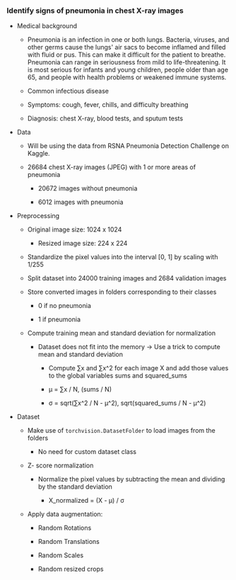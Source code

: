 ### Identify signs of pneumonia in chest X-ray images

- Medical background

    - Pneumonia is an infection in one or both lungs. Bacteria, viruses, and other germs cause the lungs' air sacs to become inflamed and filled with fluid or pus. This can make it difficult for the patient to breathe. Pneumonia can range in seriousness from mild to life-threatening. It is most serious for infants and young children, people older than age 65, and people with health problems or weakened immune systems.
 
    - Common infectious disease

    - Symptoms: cough, fever, chills, and difficulty breathing

    - Diagnosis: chest X-ray, blood tests, and sputum tests

- Data

    - Will be using the data from RSNA Pneumonia Detection Challenge on Kaggle. 

    - 26684 chest X-ray images (JPEG) with 1 or more areas of pneumonia

        - 20672 images without pneumonia

        - 6012 images with pneumonia

- Preprocessing

    - Original image size: 1024 x 1024

        - Resized image size: 224 x 224

    - Standardize the pixel values into the interval [0, 1] by scaling with 1/255

    - Split dataset into 24000 training images and 2684 validation images

    - Store converted images in folders corresponding to their classes

        - 0 if no pneumonia

        - 1 if pneumonia

    - Compute training mean and standard deviation for normalization

        - Dataset does not fit into the memory -> Use a trick to compute mean and standard deviation

            - Compute ∑x and ∑x^2 for each image X and add those values to the global variables sums and squared_sums

            - μ = ∑x / N, (sums / N)

            - σ = sqrt(∑x^2 / N - μ^2), sqrt(squared_sums / N - μ^2)

- Dataset

    - Make use of `torchvision.DatasetFolder` to load images from the folders

        - No need for custom dataset class

    - Z- score normalization

        - Normalize the pixel values by subtracting the mean and dividing by the standard deviation

            - X_normalized = (X - μ) / σ

    - Apply data augmentation:

        - Random Rotations

        - Random Translations

        - Random Scales

        - Random resized crops

    
